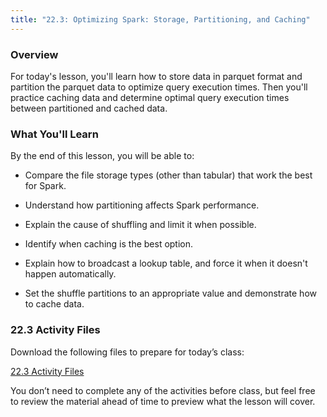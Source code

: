 ```yaml
---
title: "22.3: Optimizing Spark: Storage, Partitioning, and Caching"
---
```

<img style="display: none;" src="https://static.bc-edx.com/data/dl-1-2/m22/lms/img/banner.jpg" alt="lesson banner" />

### Overview

For today's lesson, you'll learn how to store data in parquet format and partition the parquet data to optimize query execution times. Then you'll practice caching data and determine optimal query execution times between partitioned and cached data.

### What You'll Learn

By the end of this lesson, you will be able to:

* Compare the file storage types (other than tabular) that work the best for Spark.

* Understand how partitioning affects Spark performance.

* Explain the cause of shuffling and limit it when possible.

* Identify when caching is the best option.

* Explain how to broadcast a lookup table, and force it when it doesn't happen automatically.

* Set the shuffle partitions to an appropriate value and demonstrate how to cache data.

### 22.3 Activity Files

Download the following files to prepare for today’s class:

[22.3 Activity Files](https://static.bc-edx.com/data/dl-1-2/m22/lms/activities/Class_3_Activities.zip)

You don’t need to complete any of the activities before class, but feel free to review the material ahead of time to preview what the lesson will cover.

